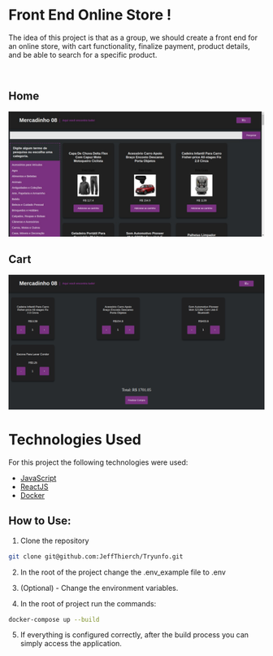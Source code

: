 
# Front End Online Store !

The idea of this project is that as a group, we should create a front end for an online store, with cart functionality, finalize payment, product details, and be able to search for a specific product.

<br>

## Home

<img src="./public/home.png">

<br>

## Cart

<img src="./public/cart.png">

# Technologies Used

For this project the following technologies were used:

- [JavaScript](https://developer.mozilla.org/pt-BR/docs/Web/JavaScript)
- [ReactJS](https://pt-br.reactjs.org/)
- [Docker](https://www.docker.com/)

## How to Use:

1. Clone the repository

  ~~~bash
  git clone git@github.com:JeffThierch/Tryunfo.git
  ~~~

2. In the root of the project change the .env_example file to .env

3. (Optional) - Change the environment variables.

4. In the root of project run the commands:

  ~~~bash
  docker-compose up --build
  ~~~

5. If everything is configured correctly, after the build process you can simply access the application.
